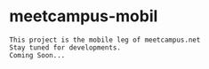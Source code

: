 # meetcampus-mobil

```
This project is the mobile leg of meetcampus.net 
Stay tuned for developments.
Coming Soon...
```
